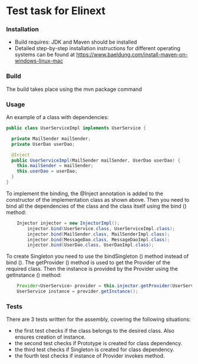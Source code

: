 # Test task for Elinext

### Installation

* Build requires: JDK and Maven should be installed
* Detailed step-by-step installation instructions for different operating systems can be found
  at https://www.baeldung.com/install-maven-on-windows-linux-mac

### Build

The build takes place using the mvn package command

### Usage

An example of a class with dependencies:

```java
public class UserServiceImpl implements UserService {

  private MailSender mailSender;
  private UserDao userDao;

  @Inject
  public UserServiceImpl(MailSender mailSender, UserDao userDao) {
    this.mailSender = mailSender;
    this.userDao = userDao;
  }
}
```

To implement the binding, the @Inject annotation is added to the constructor of the implementation class as shown above. Then
you need to bind all the dependencies of the class and the class itself using the bind () method:

```java
    Injector injector = new InjectorImpl();
        injector.bind(UserService.class, UserServiceImpl.class);
        injector.bind(MailSender.class, MailSenderImpl.class);
        injector.bind(MessageDao.class, MessageDaoImpl.class);
        injector.bind(UserDao.class, UserDaoImpl.class);
```
To create Singleton you need to use the bindSingleton () method instead of bind ().
The getProvider () method is used to get the Provider of the required class. Then the instance is provided by the Provider using the getInstance () method:
```java
    Provider<UserService> provider = this.injector.getProvider(UserService.class);
    UserService instance = provider.getInstance();
```
### Tests

There are 3 tests written for the assembly, covering the following situations:

* the first test checks if the class belongs to the desired class. Also ensures creation of instance.
* the second test checks if Prototype is created for class dependency.
* the third test checks if Singleton is created for class dependency.
* the fourth test checks if instance of Provider invokes method.











